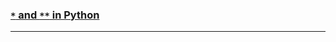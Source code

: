### [<code>*</code> and <code>**</code> in Python](https://stackoverflow.com/questions/21809112/what-does-tuple-and-dict-means-in-python)

---

